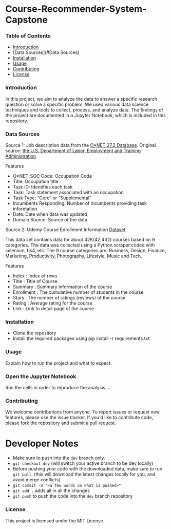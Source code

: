 # Course-Recommender-System-Capstone


### Table of Contents
- [Introduction](#Introduction)
- [Data Sources](#Data Sources)
- [Installation](#Installation)
- [Usage](#Usage)
- [Contributing](#Contributing)
- [License](#License)

### Introduction
In this project, we aim to analyze the data to answer a specific research question or solve a specific problem. We used various data science techniques and tools to collect, process, and analyze data. The findings of the project are documented in a Jupyter Notebook, which is included in this repository.

### Data Sources
Source 1: Job description data from the [O*NET 27.2 Database](https://www.onetcenter.org/database.html#task). Original source: [the U.S. Department of Labor, Employment and Training Administration](https://www.dol.gov/agencies/eta)

Features

- O*NET-SOC Code: Occupation Code 
- Title: Occupation title
- Task ID:	Identifies each task
- Task: Task statement associated with an occupation
- Task Type:	“Core” or “Supplemental”
- Incumbents Responding: Number of incumbents providing task information
- Date:	Date when data was updated
- Domain Source:	Source of the data

Source 2: Udemy Course Enrollment Information [Dataset](https://www.kaggle.com/datasets/songseungwon/2020-udemy-courses-dataset?select=udemy_finance.csv)

This data set contains data for about 42K(42,432) courses based on 9 categories. The data was collected using a Python scraper coded with selenium, bs4, etc.
The 9 course categories are; Business, Design, Finance, Marketing, Productivity, Photography, Lifestyle, Music and Tech. 

Features

- Index : Index of rows
- Title : Title of Course
- Summary : Summary information of the course
- Enrollment : The cumulative number of students in the course
- Stars : The number of ratings (reviews) of the course
- Rating : Average rating for the course
- Link : Link to detail page of the course

### Installation
- Clone the repository
- Install the required packages using pip install -r requirements.txt

### Usage
Explain how to run the project and what to expect.

### Open the Jupyter Notebook
Run the cells in order to reproduce the analysis
...

### Contributing
We welcome contributions from anyone. To report issues or request new features, please use the issue tracker. If you'd like to contribute code, please fork the repository and submit a pull request.

# Developer Notes 
- Make sure to push into the `dev` branch only.
- `git checkout dev` (will switch your active branch to be dev locally)
- Before pushing your code with the downloaded data, make sure to run `git pull`. (this will download the latest changes locally for you, and avoid merge conflicts)
- `git commit -m "<a few words on what is pushed>"`
- `git add .` adds all in all the changes
- `git push` to push the code into the `dev` branch repository

### License
This project is licensed under the MIT License.


